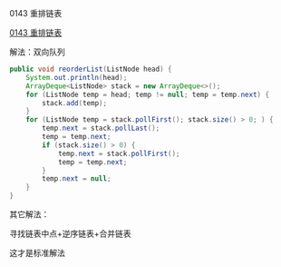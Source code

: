 0143 重排链表

[0143 重排链表](https://leetcode-cn.com/problems/reorder-list/)

解法：双向队列


```java
public void reorderList(ListNode head) {
    System.out.println(head);
    ArrayDeque<ListNode> stack = new ArrayDeque<>();
    for (ListNode temp = head; temp != null; temp = temp.next) {
        stack.add(temp);
    }
    for (ListNode temp = stack.pollFirst(); stack.size() > 0; ) {
        temp.next = stack.pollLast();
        temp = temp.next;
        if (stack.size() > 0) {
            temp.next = stack.pollFirst();
            temp = temp.next;
        }
        temp.next = null;
    }
}
```



其它解法：

寻找链表中点+逆序链表+合并链表

这才是标准解法

